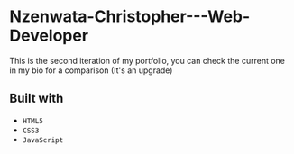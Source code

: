 # Nzenwata-Christopher---Web-Developer
This is the second iteration of my portfolio, you can check the current one in my bio for a comparison (It's an upgrade)

## Built with
- `HTML5`
- `CSS3`
- `JavaScript`
